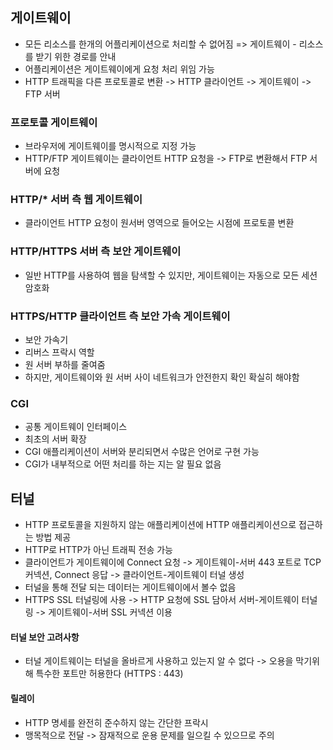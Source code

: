 ## 게이트웨이
- 모든 리소스를 한개의 어플리케이션으로 처리할 수 없어짐
  => 게이트웨이 - 리소스를 받기 위한 경로를 안내
- 어플리케이션은 게이트웨이에게 요청 처리 위임 가능
- HTTP 트래픽을 다른 프로토콜로 변환
  -> HTTP 클라이언트 -> 게이트웨이 -> FTP 서버
### 프로토콜 게이트웨이
- 브라우저에 게이트웨이를 명시적으로 지정 가능
- HTTP/FTP 게이트웨이는 클라이언트 HTTP 요청을 -> FTP로 변환해서 FTP 서버에 요청
### HTTP/* 서버 측 웹 게이트웨이
- 클라이언트 HTTP 요청이 원서버 영역으로 들어오는 시점에 프로토콜 변환
### HTTP/HTTPS 서버 측 보안 게이트웨이
- 일반 HTTP를 사용하여 웹을 탐색할 수 있지만, 게이트웨이는 자동으로 모든 세션 암호화
### HTTPS/HTTP 클라이언트 측 보안 가속 게이트웨이
- 보안 가속기
- 리버스 프락시 역할
- 원 서버 부하를 줄여줌
- 하지만, 게이트웨이와 원 서버 사이 네트워크가 안전한지 확인 확실히 해야함
### CGI
- 공통 게이트웨이 인터페이스
- 최초의 서버 확장
- CGI 애플리케이션이 서버와 분리되면서 수많은 언어로 구현 가능
- CGI가 내부적으로 어떤 처리를 하는 지는 알 필요 없음
## 터널
- HTTP 프로토콜을 지원하지 않는 애플리케이션에 HTTP 애플리케이션으로 접근하는 방법 제공
- HTTP로 HTTP가 아닌 트래픽 전송 가능
- 클라이언트가 게이트웨이에 Connect 요청
  -> 게이트웨이-서버 443 포트로 TCP 커넥션, Connect 응답
  -> 클라이언트-게이트웨이 터널 생성
- 터널을 통해 전달 되는 데이터는 게이트웨이에서 볼수 없음
- HTTPS SSL 터널링에 사용
  -> HTTP 요청에 SSL 담아서 서버-게이트웨이 터널링 -> 게이트웨이-서버 SSL 커넥션 이용
#### 터널 보안 고려사항
- 터널 게이트웨이는 터널을 올바르게 사용하고 있는지 알 수 없다
  -> 오용을 막기위해 특수한 포트만 허용한다 (HTTPS : 443)
#### 릴레이
- HTTP 명세를 완전히 준수하지 않는 간단한 프락시
- 맹목적으로 전달
  -> 잠재적으로 운용 문제를 일으킬 수 있으므로 주의


